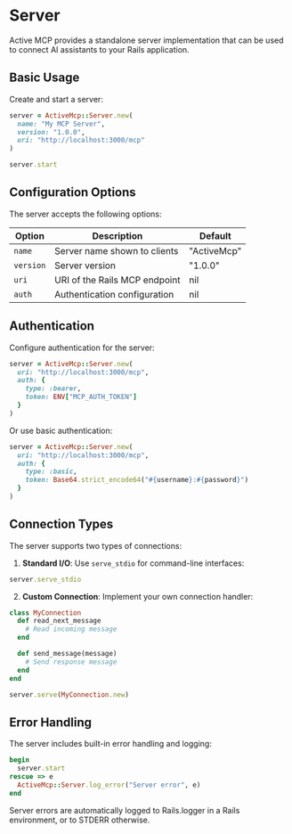 # Server

Active MCP provides a standalone server implementation that can be used to connect AI assistants to your Rails application.

## Basic Usage

Create and start a server:

```ruby
server = ActiveMcp::Server.new(
  name: "My MCP Server",
  version: "1.0.0",
  uri: "http://localhost:3000/mcp"
)

server.start
```

## Configuration Options

The server accepts the following options:

| Option    | Description                   | Default     |
| --------- | ----------------------------- | ----------- |
| `name`    | Server name shown to clients  | "ActiveMcp" |
| `version` | Server version                | "1.0.0"     |
| `uri`     | URI of the Rails MCP endpoint | nil         |
| `auth`    | Authentication configuration  | nil         |

## Authentication

Configure authentication for the server:

```ruby
server = ActiveMcp::Server.new(
  uri: "http://localhost:3000/mcp",
  auth: {
    type: :bearer,
    token: ENV["MCP_AUTH_TOKEN"]
  }
)
```

Or use basic authentication:

```ruby
server = ActiveMcp::Server.new(
  uri: "http://localhost:3000/mcp",
  auth: {
    type: :basic,
    token: Base64.strict_encode64("#{username}:#{password}")
  }
)
```

## Connection Types

The server supports two types of connections:

1. **Standard I/O**: Use `serve_stdio` for command-line interfaces:

```ruby
server.serve_stdio
```

2. **Custom Connection**: Implement your own connection handler:

```ruby
class MyConnection
  def read_next_message
    # Read incoming message
  end

  def send_message(message)
    # Send response message
  end
end

server.serve(MyConnection.new)
```

## Error Handling

The server includes built-in error handling and logging:

```ruby
begin
  server.start
rescue => e
  ActiveMcp::Server.log_error("Server error", e)
end
```

Server errors are automatically logged to Rails.logger in a Rails environment, or to STDERR otherwise.
